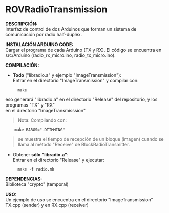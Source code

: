 # ROVRadioTransmission
**DESCRIPCIÓN:**  
Interfaz de control de dos Arduinos que forman un sistema de comunicación por radio half-duplex.

**INSTALACIÓN ARDUINO CODE:**  
Cargar el programa de cada Arduino (TX y RX). El código se encuentra en src/Arduino (radio_rx_micro.ino, radio_tx_micro.ino).

**COMPILACIÓN:**
* **Todo** ("libradio.a" y ejemplo "ImageTransmission"):  
Entrar en el directorio "ImageTransmission" y compilar con: 

		make
eso generará "libradio.a" en el directorio "Release" del repositorio, y los programas "TX" y "RX"  
en el directorio "ImageTransmisssion"
>Nota: Compilando con: 

		make RARGS="-DTIMMING"
>se muestra el tiempo de recepción de un bloque (imagen) cuando se  
>llama al método "Receive" de BlockRadioTransmitter.

* Obtener **sólo "libradio.a"**:  
Entrar en el directorio "Release" y ejecutar:  

		make -f radio.mk


**DEPENDENCIAS:**  
Biblioteca "crypto" (temporal)

**USO:**  
Un ejemplo de uso se encuentra en el directorio "ImageTransmission" TX.cpp (sender) y en RX.cpp (receiver) 
